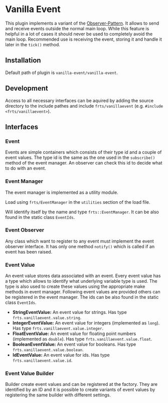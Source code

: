 # Vanilla Event

This plugin implements a variant of the [Observer-Pattern](https://en.wikipedia.org/wiki/Observer_pattern). It allows to send and receive events outside the normal main loop. While this feature is helpful in a lot of cases it should never be used to completely avoid the main loop. Recommended use is receiving the event, storing it and handle it later in the `tick()` method. 

## Installation

Default path of plugin is `vanilla-event/vanilla-event`.

## Development

Access to all necessary interfaces can be aquired by adding the source directory to the include pathes and include `frts/vanillaevent` (e.g. `#include <frts/vanillaevent>`).

## Interfaces

### Event

Events are simple containers which consists of their type id and a couple of event values. The type id is the same as the one used in the `subscribe()` method of the event manager. An observer can check this id to decide what to do with an event. 

### Event Manager

The event manager is implemented as a utility module. 

Load using `frts/EventManager` in the `utilities` section of the load file. 

Will identify itself by the name and type `frts::EventManager`. It can be also found in the static class `EventIds`. 

### Event Observer

Any class which want to register to any event must implement the event observer interface. It has only one method  `notify()` which is called if an event has been raised. 

### Event Value

An event value stores data associated with an event. Every event value has a type which allows to identify what underlying variable type is used. The type is also used to create these values using the appropriate make methods in event manager. Following event values are provided others can be registered in the event manager. The ids can be also found in the static class `EventIds`.

- **StringEventValue:** An event value for strings. Has type `frts.vanillaevent.value.string`.
- **IntegerEventValue:** An event value for integers (implemented as `long`). Has type `frts.vanillaevent.value.integer`.
- **FloatEventValue:** An event value for floating point numbers (implemented as `double`). Has type `frts.vanillaevent.value.float`.
- **BooleanEventValue:** An event value for booleans. Has type `frts.vanillaevent.value.boolean`.
- **IdEventValue:** An event value for ids. Has type `frts.vanillaevent.value.id`.

### Event Value Builder

Builder create event values and can be registered at the factory. They are identified by an ID and it is possible to create variants of event values by registering the same builder with different settings.